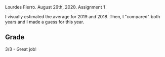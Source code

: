 Lourdes Fierro. August 29th, 2020. Assignment 1

I visually estimated the average for 2019 and 2018. Then, I "compared" both years and I made a guess for this year.

## Grade
3/3 - Great job!
